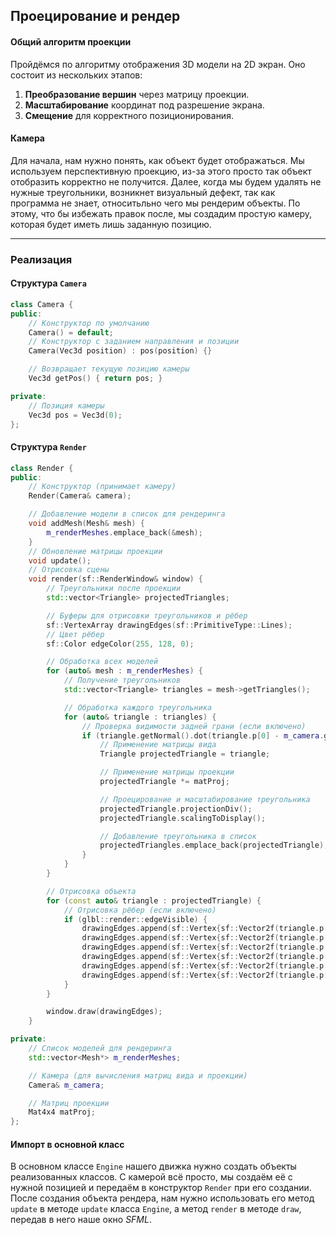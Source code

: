 ## Проецирование и рендер

#### Общий алгоритм проекции

Пройдёмся по алгоритму отображения 3D модели на 2D экран. Оно состоит из нескольких этапов:

1. **Преобразование вершин** через матрицу проекции.
2. **Масштабирование** координат под разрешение экрана.
3. **Смещение** для корректного позиционирования.

#### Камера

Для начала, нам нужно понять, как объект будет отображаться. Мы используем перспективную проекцию, из-за этого просто так объект отобразить корректно не получится. Далее, когда мы будем удалять не нужные треугольники, возникнет визуальный дефект, так как программа не знает, относитьльно чего мы рендерим объекты. По этому, что бы избежать правок после, мы создадим простую камеру, которая будет иметь лишь заданную позицию.

---

### Реализация

#### Структура `Camera`

```cpp
class Camera {
public:
    // Конструктор по умолчанию
    Camera() = default;
    // Конструктор с заданием направления и позиции
    Camera(Vec3d position) : pos(position) {}

    // Возвращает текущую позицию камеры
    Vec3d getPos() { return pos; }

private:
    // Позиция камеры
    Vec3d pos = Vec3d(0);
};
```

#### Структура `Render`

```cpp
class Render {
public:
    // Конструктор (принимает камеру)
    Render(Camera& camera);

    // Добавление модели в список для рендеринга
    void addMesh(Mesh& mesh) {
        m_renderMeshes.emplace_back(&mesh);
    }
    // Обновление матрицы проекции
    void update();
    // Отрисовка сцены
    void render(sf::RenderWindow& window) {
        // Треугольники после проекции
        std::vector<Triangle> projectedTriangles;

        // Буферы для отрисовки треугольников и рёбер
        sf::VertexArray drawingEdges(sf::PrimitiveType::Lines);
        // Цвет рёбер
        sf::Color edgeColor(255, 128, 0);

        // Обработка всех моделей
        for (auto& mesh : m_renderMeshes) {
            // Получение треугольников
            std::vector<Triangle> triangles = mesh->getTriangles();

            // Обработка каждого треугольника
            for (auto& triangle : triangles) {
                // Проверка видимости задней грани (если включено)
                if (triangle.getNormal().dot(triangle.p[0] - m_camera.getPos()) < 0) {
                    // Применение матрицы вида
                    Triangle projectedTriangle = triangle;

                    // Применение матрицы проекции
                    projectedTriangle *= matProj;

                    // Проецирование и масштабирование треугольника
                    projectedTriangle.projectionDiv();
                    projectedTriangle.scalingToDisplay();

                    // Добавление треугольника в список
                    projectedTriangles.emplace_back(projectedTriangle);
                }
            }
        }

        // Отрисовка объекта
        for (const auto& triangle : projectedTriangle) {
            // Отрисовка рёбер (если включено)
            if (glbl::render::edgeVisible) {
                drawingEdges.append(sf::Vertex{sf::Vector2f(triangle.p[0].x, triangle.p[0].y), edgeColor});
                drawingEdges.append(sf::Vertex{sf::Vector2f(triangle.p[1].x, triangle.p[1].y), edgeColor});
                drawingEdges.append(sf::Vertex{sf::Vector2f(triangle.p[1].x, triangle.p[1].y), edgeColor});
                drawingEdges.append(sf::Vertex{sf::Vector2f(triangle.p[2].x, triangle.p[2].y), edgeColor});
                drawingEdges.append(sf::Vertex{sf::Vector2f(triangle.p[2].x, triangle.p[2].y), edgeColor});
                drawingEdges.append(sf::Vertex{sf::Vector2f(triangle.p[0].x, triangle.p[0].y), edgeColor});
            }
        }

        window.draw(drawingEdges);
    }

private:
    // Список моделей для рендеринга
    std::vector<Mesh*> m_renderMeshes;

    // Камера (для вычисления матриц вида и проекции)
    Camera& m_camera;

    // Матриц проекции
    Mat4x4 matProj;
};
```

#### Импорт в основной класс

В основном классе `Engine` нашего движка нужно создать объекты реализованных классов. С камерой всё просто, мы создаём её с нужной позицией и передаём в конструктор `Render` при его создании. После создания объекта рендера, нам нужно использовать его метод `update` в методе `update` класса `Engine`, а метод `render` в методе `draw`, передав в него наше окно *SFML*.
